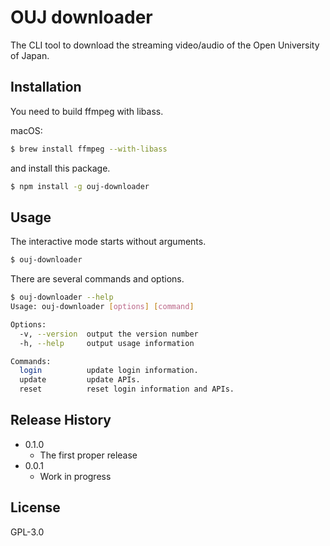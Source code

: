 # OUJ downloader
The CLI tool to download the streaming video/audio of the Open University of Japan.


## Installation
You need to build ffmpeg with libass.

macOS:

```bash
$ brew install ffmpeg --with-libass
```

and install this package.
```bash
$ npm install -g ouj-downloader
```

## Usage
The interactive mode starts without arguments.
```bash
$ ouj-downloader
```
There are several commands and options.
```bash
$ ouj-downloader --help
Usage: ouj-downloader [options] [command]

Options:
  -v, --version  output the version number
  -h, --help     output usage information

Commands:
  login          update login information.
  update         update APIs.
  reset          reset login information and APIs.
```

## Release History
- 0.1.0
    - The first proper release
- 0.0.1
    - Work in progress

## License
GPL-3.0